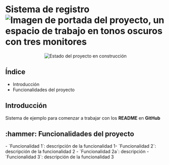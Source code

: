 <h1>
  Sistema de registro
  <img src="https://media.licdn.com/dms/image/v2/D5616AQGkXJSTJvTnVg/profile-displaybackgroundimage-shrink_350_1400/B56ZhiVirhG4AY-/0/1753996472161?e=1756944000&v=beta&t=rZE1lZr35nbCYlbyj-yrnDynd3fO_BW-ebryWHxt3GQ" alt="Imagen de portada del proyecto, un espacio de trabajo en tonos oscuros con tres monitores">
</h1>

<p align="center">
  <img src="https://img.shields.io/badge/status-under%20construction-CC615F" alt="Estado del proyecto en construcción">
</p>

<h2>Índice</h2>
<ul>
  <li>Introducción</li>
  <li>Funcionalidades del proyecto</li>
</ul>

<h2>Introducción</h2>
<p>Sistema de ejemplo para comenzar a trabajar con los <strong>README</strong> en <strong>GitHub</strong></p>

<h2>:hammer: Funcionalidades del proyecto</h2>
- `Funcionalidad 1`: descripción de la funcionalidad 1- `Funcionalidad 2`: descripción de la funcionalidad 2
- `Funcionalidad 2a`: descripción 
- `Funcionalidad 3`: descripción de la funcionalidad 3
